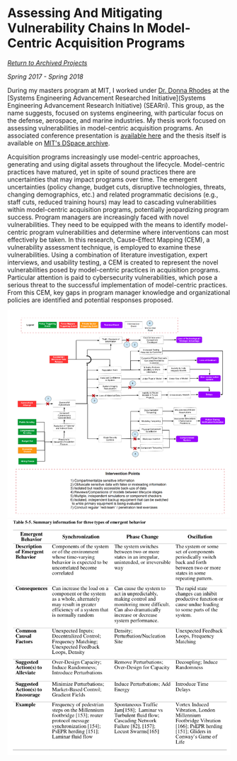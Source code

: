 # Assessing And Mitigating Vulnerability Chains In Model-Centric Acquisition Programs

[*Return to Archived Projects*](/pages/archived_projects.md)

*Spring 2017 - Spring 2018*

During my masters program at MIT, I worked under [Dr. Donna Rhodes](https://systems.mit.edu/team/donna-rhodes/) at the [Systems Engineering Advancement Researched Initiative](Systems Engineering Advancement Research Initiative) (SEARri). This group, as the name suggests, focused on systems engineering, with particular focus on the defense, aerospace, and marine industries. My thesis work focused on assessing vulnerabilities in model-centric acquisition programs. An associated conference presentation is [available here](/docs/assets/archived_projects/cause_effect/NPS_Presentation_2018_05_04.pdf) and the thesis itself is available on [MIT's DSpace archive](https://dspace.mit.edu/handle/1721.1/117789).

Acquisition programs increasingly use model-centric approaches, generating and using digital assets throughout the lifecycle. Model-centric practices have matured, yet in spite of sound practices there are uncertainties that may impact programs over time. The emergent uncertainties (policy change, budget cuts, disruptive technologies, threats, changing demographics, etc.) and related programmatic decisions (e.g., staff cuts, reduced training hours) may lead to cascading vulnerabilities within model-centric acquisition programs, potentially jeopardizing program success. Program managers are increasingly faced with novel vulnerabilities. They need to be equipped with the means to identify model-centric program vulnerabilities and determine where interventions can most effectively be taken. In this research, Cause-Effect Mapping (CEM), a vulnerability assessment technique, is employed to examine these vulnerabilities. Using a combination of literature investigation, expert interviews, and usability testing, a CEM is created to represent the novel vulnerabilities posed by model-centric practices in acquisition programs. Particular attention is paid to cybersecurity vulnerabilities, which pose a serious threat to the successful implementation of model-centric practices. From this CEM, key gaps in program manager knowledge and organizational policies are identified and potential responses proposed.

<img style="float: center;" width=800 src="/docs/assets/archived_projects/cause_effect/cem.png">

<img style="float: center;" width=800 src="/docs/assets/archived_projects/cause_effect/emergent.png">
